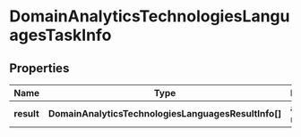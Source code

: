 # DomainAnalyticsTechnologiesLanguagesTaskInfo

## Properties

| Name | Type | Description | Notes |
|------------ | ------------- | ------------- | -------------|
**result** | **DomainAnalyticsTechnologiesLanguagesResultInfo[]** | array of results |[optional]|